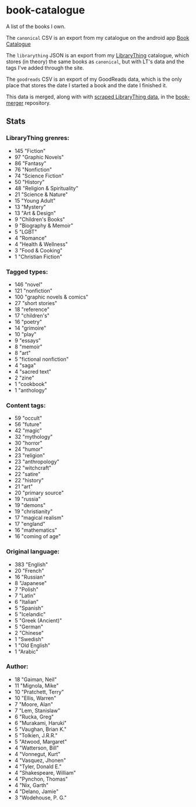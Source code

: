 book-catalogue
==============

A list of the books I own.

The `canonical` CSV is an export from my catalogue on the android app [Book Catalogue](https://play.google.com/store/apps/details?id=com.eleybourn.bookcatalogue&hl=en)

The `librarything` JSON is an export from my [LibraryThing](https://www.librarything.com/catalog/tripofmice) catalogue, which stores (in theory) the same books as `canonical`, but with LT's data and the tags I've added through the site.

The `goodreads` CSV is an export of my GoodReads data, which is the only place that stores the date I started a book and the date I finished it.

This data is merged, along with with [scraped LibraryThing data](https://github.com/mouse-reeve/book-scraper), in the [book-merger](https://github.com/mouse-reeve/book-merger) repository.

## Stats
### LibraryThing grenres:
- 145 "Fiction"
- 97 "Graphic Novels"
- 86 "Fantasy"
- 76 "Nonfiction"
- 74 "Science Fiction"
- 50 "History"
- 48 "Religion & Spirituality"
- 21 "Science & Nature"
- 15 "Young Adult"
- 13 "Mystery"
- 13 "Art & Design"
- 9 "Children's Books"
- 9 "Biography & Memoir"
- 5 "LGBT"
- 4 "Romance"
- 4 "Health & Wellness"
- 3 "Food & Cooking"
- 1 "Christian Fiction"

### Tagged types:
- 146 "novel"
- 121 "nonfiction"
- 100 "graphic novels & comics"
- 27 "short stories"
- 18 "reference"
- 17 "children's"
- 16 "poetry"
- 14 "grimoire"
- 10 "play"
- 9 "essays"
- 8 "memoir"
- 8 "art"
- 5 "fictional nonfiction"
- 4 "saga"
- 4 "sacred text"
- 2 "zine"
- 1 "cookbook"
- 1 "anthology"

### Content tags:
- 59 "occult"
- 56 "future"
- 42 "magic"
- 32 "mythology"
- 30 "horror"
- 24 "humor"
- 23 "religion"
- 23 "anthropology"
- 22 "witchcraft"
- 22 "satire"
- 22 "history"
- 21 "art"
- 20 "primary source"
- 19 "russia"
- 19 "demons"
- 19 "christianity"
- 17 "magical realism"
- 17 "england"
- 16 "mathematics"
- 16 "coming of age"

### Original language:
- 383 "English"
- 20 "French"
- 16 "Russian"
- 8 "Japanese"
- 7 "Polish"
- 7 "Latin"
- 6 "Italian"
- 5 "Spanish"
- 5 "Icelandic"
- 5 "Greek (Ancient)"
- 5 "German"
- 2 "Chinese"
- 1 "Swedish"
- 1 "Old English"
- 1 "Arabic"

### Author:
- 18 "Gaiman, Neil"
- 11 "Mignola, Mike"
- 10 "Pratchett, Terry"
- 10 "Ellis, Warren"
- 7 "Moore, Alan"
- 7 "Lem, Stanislaw"
- 6 "Rucka, Greg"
- 6 "Murakami, Haruki"
- 5 "Vaughan, Brian K."
- 5 "Tolkien, J.R.R."
- 5 "Atwood, Margaret"
- 4 "Watterson, Bill"
- 4 "Vonnegut, Kurt"
- 4 "Vasquez, Jhonen"
- 4 "Tyler, Donald E."
- 4 "Shakespeare, William"
- 4 "Pynchon, Thomas"
- 4 "Nix, Garth"
- 4 "Delano, Jamie"
- 3 "Wodehouse, P. G."


